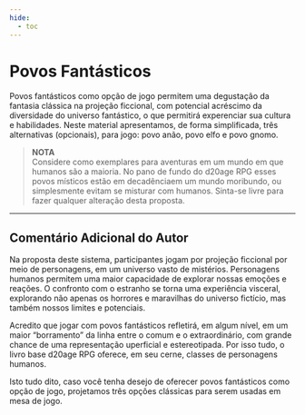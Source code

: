 ```yaml
---
hide:
  - toc
---
```


# Povos Fantásticos

Povos fantásticos como opção de jogo permitem uma degustação da fantasia clássica na projeção ficcional, com potencial acréscimo da diversidade do universo fantástico, o que permitirá experenciar sua cultura e habilidades. Neste material apresentamos, de forma simplificada, três alternativas (opcionais), para jogo: povo anão, povo elfo e povo gnomo.

> **NOTA**  
> Considere como exemplares para aventuras em um mundo em que humanos são a maioria. No pano de fundo do d20age RPG esses povos místicos estão em decadênciaem um mundo moribundo, ou simplesmente evitam se misturar com humanos. Sinta-se livre para fazer qualquer alteração desta proposta.

---

## Comentário Adicional do Autor

Na proposta deste sistema, participantes jogam por projeção ficcional por meio de personagens, em um universo vasto de mistérios. Personagens humanos permitem uma maior capacidade de explorar nossas emoções e reações. O confronto com o estranho se torna uma experiência visceral, explorando não apenas os horrores e maravilhas do universo fictício, mas também nossos limites e potenciais.

Acredito que jogar com povos fantásticos refletirá, em algum nível, em um maior “borramento” da linha entre o comum e o extraordinário, com grande chance de uma representação  uperficial e estereotipada. Por isso tudo, o livro base d20age RPG oferece, em seu cerne, classes de personagens humanos.

Isto tudo dito, caso você tenha desejo de oferecer povos fantásticos como opção de jogo, projetamos três opções clássicas para serem usadas em mesa de jogo.